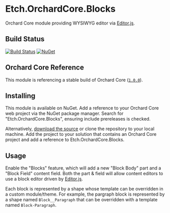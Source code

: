 # Etch.OrchardCore.Blocks

Orchard Core module providing WYSIWYG editor via [Editor.js](https://editorjs.io/).

## Build Status

[![Build Status](https://secure.travis-ci.org/etchuk/Etch.OrchardCore.Blocks.png?branch=master)](http://travis-ci.org/etchuk/Etch.OrchardCore.Blocks) [![NuGet](https://img.shields.io/nuget/v/Etch.OrchardCore.Blocks.svg)](https://www.nuget.org/packages/Etch.OrchardCore.Blocks)

## Orchard Core Reference

This module is referencing a stable build of Orchard Core ([`1.0.0`](https://www.nuget.org/packages/OrchardCore.Module.Targets/1.0.0)).

## Installing

This module is available on NuGet. Add a reference to your Orchard Core web project via the NuGet package manager. Search for "Etch.OrchardCore.Blocks", ensuring include prereleases is checked.

Alternatively, [download the source](https://github.com/etchuk/Etch.OrchardCore.Blocks/archive/master.zip) or clone the repository to your local machine. Add the project to your solution that contains an Orchard Core project and add a reference to Etch.OrchardCore.Blocks.

## Usage

Enable the "Blocks" feature, which will add a new "Block Body" part and a "Block Field" content field. Both the part & field will allow content editors to use a block editor driven by [Editor.js](https://editorjs.io/). 

Each block is represented by a shape whose template can be overridden in a custom module/theme. For example, the pargraph block is represented by a shape named `Block__Paragraph` that can be overridden with a template named `Block-Paragraph`.